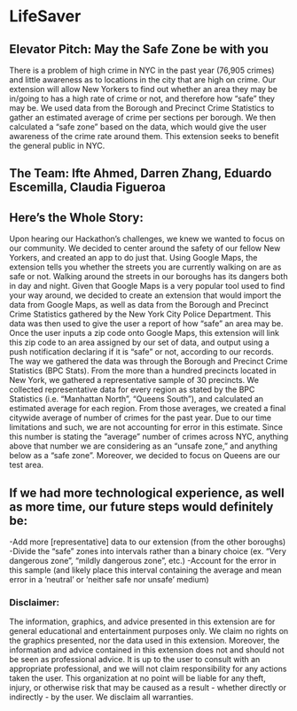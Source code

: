 # LifeSaver

## Elevator Pitch: May the Safe Zone be with you
There is a problem of high crime in NYC in the past year (76,905 crimes) and little awareness as to locations in the city that are high on crime. Our extension will allow New Yorkers to find out whether an area they may be in/going to has a high rate of crime or not, and therefore how “safe” they may be. We used data from the Borough and Precinct Crime Statistics to gather an estimated average of crime per sections per borough. We then calculated a “safe zone” based on the data, which would give the user awareness of the crime rate around them. This extension seeks to benefit the general public in NYC.

## The Team: Ifte Ahmed, Darren Zhang, Eduardo Escemilla, Claudia Figueroa

## Here’s the Whole Story: 
Upon hearing our Hackathon’s challenges, we knew we wanted to focus on our community. We decided to center around the safety of our fellow New Yorkers, and created an app to do just that. Using Google Maps, the extension tells you whether the streets you are currently walking on are as safe or not. Walking around the streets in our boroughs has its dangers both in day and night. Given that Google Maps is a very popular tool used to find your way around, we decided to create an extension that would import the data from Google Maps, as well as data from the Borough and Precinct Crime Statistics gathered by the New York City Police Department. This data was then used to give the user a report of how “safe” an area may be. Once the user inputs a zip code onto Google Maps, this extension will link this zip code to an area assigned by our set of data, and output using a push notification declaring if it is “safe” or not, according to our records. The way we gathered the data was through the Borough and Precinct Crime Statistics (BPC Stats). From the more than a hundred precincts located in New York, we gathered a representative sample of 30 precincts. We collected representative data for every region as stated by the BPC Statistics (i.e. “Manhattan North”, “Queens South”), and calculated an estimated average for each region. From those averages, we created a final citywide average of number of crimes for the past year. Due to our time limitations and such, we are not accounting for error in this estimate. Since this number is stating the “average” number of crimes across NYC, anything above that number we are considering as an “unsafe zone,” and anything below as a “safe zone”. Moreover, we decided to focus on Queens are our test area.

## If we had more technological experience, as well as more time, our future steps would definitely be:
 -Add more [representative] data to our extension (from the other boroughs)
 -Divide the “safe” zones into intervals rather than a binary choice (ex. “Very dangerous zone”, “mildly dangerous zone”, etc.)
 -Account for the error in this sample (and likely place this interval containing the average and mean error in a ‘neutral’ or ‘neither     safe nor unsafe’ medium)

### Disclaimer:
The information, graphics, and advice presented in this extension are for general educational and entertainment purposes only. We claim no rights on the graphics presented, nor the data used in this extension. Moreover, the information and advice contained in this extension does not and should not be seen as professional advice. It is up to the user to consult with an appropriate professional, and we will not claim responsibility for any actions taken the user. This organization at no point will be liable for any theft, injury, or otherwise risk that may be caused as a result - whether directly or indirectly - by the user. We disclaim all warranties. 
